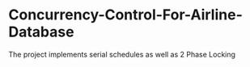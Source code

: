 # Concurrency-Control-For-Airline-Database
The project implements serial schedules as well as 2 Phase Locking
